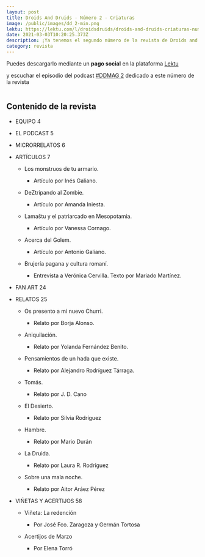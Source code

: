 ```yaml
---
layout: post
title: Droids And Druids - Número 2 - Criaturas
image: /public/images/dd_2-min.png
lektu: https://lektu.com/l/droidsdruids/droids-and-druids-criaturas-num-2-marzo-2021/16935
date: 2021-03-03T10:20:25.373Z
description: ¡Ya tenemos el segundo número de la revista de Droids and Druids!
category: revista
---
```

Puedes descargarlo mediante un **pago social** en la plataforma [Lektu](https://lektu.com/l/droidsdruids/droids-and-druids-criaturas-num-2-marzo-2021/16935)

y escuchar el episodio del podcast [\#DDMAG 2](https://droidsanddruids.com/podcast/2021/03/03/ddmag-1x02-criaturas.html) dedicado a este número de la revista

![]()

## Contenido de la revista

* EQUIPO 4
* EL PODCAST 5
* MICRORRELATOS 6
* ARTÍCULOS 7

  * Los monstruos de tu armario. 

    * Artículo por Inés Galiano. 
  * DeZtripando al Zombie. 

    * Artículo por Amanda Iniesta. 
  * Lamaštu y el patriarcado en Mesopotamia. 

    * Artículo por Vanessa Cornago. 
  * Acerca del Golem. 

    * Artículo por Antonio Galiano. 
  * Brujería pagana y cultura romaní. 

    * Entrevista a Verónica Cervilla. Texto por Mariado Martínez. 
* FAN ART 24
* RELATOS 25

  * Os presento a mi nuevo Churri. 

    * Relato por Borja Alonso. 
  * Aniquilación. 

    * Relato por Yolanda Fernández Benito. 
  * Pensamientos de un hada que existe. 

    * Relato por Alejandro Rodríguez Tárraga. 
  * Tomás. 

    * Relato por J. D. Cano 
  * El Desierto. 

    * Relato por Silvia Rodríguez 
  * Hambre. 

    * Relato por Mario Durán 
  * La Druida. 

    * Relato por Laura R. Rodríguez 
  * Sobre una mala noche. 

    * Relato por Aitor Aráez Pérez 
* VIÑETAS Y ACERTIJOS 58

  * Viñeta: La redención 

    * Por José Fco. Zaragoza y Germán Tortosa 
  * Acertijos de Marzo 

    * Por Elena Torró
